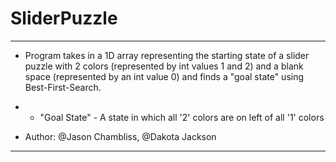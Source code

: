 # SliderPuzzle

 ---------------------------------------------------------------------------------
 * Program takes in a 1D array representing the starting state of a slider puzzle
   with 2 colors (represented by int values 1 and 2) and a blank space (represented
   by an int value 0) and finds a "goal state" using Best-First-Search.
 
 * - "Goal State" - A state in which all '2' colors are on left of all '1' colors
 
 * Author: @Jason Chambliss, @Dakota Jackson
----------------------------------------------------------------------------------
